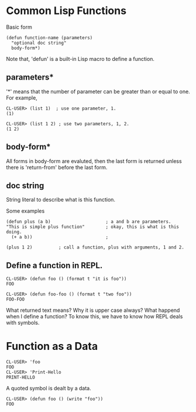 # Common Lisp Functions
Basic form

    (defun function-name (parameters)
      "optional doc string"
      body-form*)

Note that, 'defun' is a built-in Lisp macro to define a function.

## parameters*
'*' means that the number of parameter can be greater than or equal to one.
For example, 

    CL-USER> (list 1)  ; use one parameter, 1.
    (1)

    CL-USER> (list 1 2) ; use two parameters, 1, 2.
    (1 2)

## body-form*
All forms in body-form are evaluted, then the last form is returned unless there is 'return-from' before the last form.

## doc string
String literal to describe what is this function.

Some examples

    (defun plus (a b)                     ; a and b are parameters.
    "This is simple plus function"        ; okay, this is what is this doing.
      (+ a b))                            ; 

    (plus 1 2)          ; call a function, plus with arguments, 1 and 2.


## Define a function in REPL.
    CL-USER> (defun foo () (format t "it is foo"))
    FOO

    CL-USER> (defun foo-foo () (format t "two foo"))
    FOO-FOO

What returned text means? Why it is upper case always? What happend when I define a function?
To know this, we have to know how REPL deals with symbols.


# Function as a Data
    CL-USER> 'foo
    FOO
    CL-USER> 'Print-Hello
    PRINT-HELLO

A quoted symbol is dealt by a data.

    CL-USER> (defun foo () (write "foo"))
    FOO
